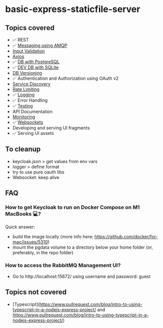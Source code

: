 # basic-express-staticfile-server

## Topics covered

- ✅ REST
- ✅ [Messaging using AMQP](https://www.npmjs.com/package/amqplib)
- [Input Validation](https://express-validator.github.io/docs/)
- [Axios](https://blog.openreplay.com/fetch-vs-axios-which-is-the-best-library-for-making-http-requests)
- ✅ [DB with PostgreSQL](https://typeorm.io/#/)
- ✅ [DEV DB with SQLite](https://typeorm.io/#/)
- [DB Versioning](https://typeorm.io/#/migrations)
- ✅ Authentication and Authorization using OAuth v2
- [Service Discovery](https://github.com/jquatier/eureka-js-client)
- [Rate Limiting](https://github.com/animir/node-rate-limiter-flexible/wiki/Express-Middleware)
- ✅ [Logging](https://geshan.com.np/blog/2021/01/nodejs-logging-library/)
- ✅ Error Handling
- ✅ [Testing](https://dev.to/nedsoft/testing-nodejs-express-api-with-jest-and-supertest-1km6)
- API Documentation
- [Monitoring](https://stackabuse.com/nodejs-application-monitoring-with-prometheus-and-grafana)
- ✅ [Websockets](https://www.npmjs.com/package/ws)
- Developing and serving UI fragments
- ✅ Serving UI assets

## To cleanup

- keycloak.json > get values from env vars
- logger > define format
- try to use pure oauth libs
- Websocket: keep alive

## FAQ

### How to get Keycloak to run on Docker Compose on M1 MacBooks 💻?

Quick answer:

- build the image locally (more info here: https://github.com/docker/for-mac/issues/5310)
- mount the pgdata volume to a directory below your home folder (or, preferably, in the repo folder)

### How to access the RabbitMQ Management UI?

- Go to http://localhost:15672/ using username and password: guest

## Topics not covered

- [Typescript](https://www.pullrequest.com/blog/intro-to-using-typescript-in-a-nodejs-express-project/ and https://www.pullrequest.com/blog/intro-to-using-typescript-in-a-nodejs-express-project/)
